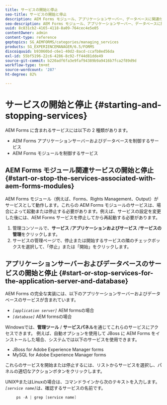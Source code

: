 ```yaml
---
title: サービスの開始と停止
seo-title: サービスの開始と停止
description: AEM Forms モジュール、アプリケーションサーバー、データベースに関連付けられたサービスを開始および停止する方法について説明します。
seo-description: AEM Forms モジュール、アプリケーションサーバー、データベースに関連付けられたサービスを開始および停止する方法について説明します。
uuid: 8c831cb2-4165-4118-8a09-764cec4e5e05
contentOwner: admin
content-type: reference
geptopics: SG_AEMFORMS/categories/managing_services
products: SG_EXPERIENCEMANAGER/6.5/FORMS
discoiquuid: b93060bd-c6e1-40d2-8acd-ccafb8ed56da
exl-id: 55bf5196-22c6-4286-8c92-ff44d81dde49
source-git-commit: b220adf6fa3e9faf94389b9a9416b7fca2f89d9d
workflow-type: tm+mt
source-wordcount: '287'
ht-degree: 82%

---
```


# サービスの開始と停止 {#starting-and-stopping-services}

AEM Forms に含まれるサービスには以下の 2 種類があります。

* AEM Forms アプリケーションサーバーおよびデータベースを制御するサービス
* AEM Forms モジュールを制御するサービス

## AEM Forms モジュール関連サービスの開始と停止  {#start-or-stop-the-services-associated-with-aem-forms-modules}

AEM Forms モジュール（例えば、Forms、Rights Management、Output）がサービスとして動作します。これらの AEM Forms モジュールのサービスは、場合によって起動または停止する必要があります。例えば、サービスの設定を変更した後には、AEM Forms サービスを停止してから再起動する必要があります。

1. 管理コンソールで、**サービス** /**アプリケーションおよびサービス** /**サービスの管理**&#x200B;をクリックします。
1. サービスの管理ページで、停止または開始するサービスの隣のチェックボックスを選択して、「停止」または「開始」をクリックします。

## アプリケーションサーバーおよびデータベースのサービスの開始と停止  {#start-or-stop-services-for-the-application-server-and-database}

AEM Forms の完全な実装には、以下のアプリケーションサーバーおよびデータベースのサービスが含まれています。

* *`[application server]`* AEM formsの場合
* *`[database]`* AEM formsの場合

Windowsでは、**管理ツール** / **サービスパネル**&#x200B;を通じてこれらのサービスにアクセスできます。 例えば、自動オプションを使用して JBoss に AEM Forms をインストールした場合、システムでは以下のサービスを使用できます。

* JBoss for Adobe Experience Manager forms
* MySQL for Adobe Experience Manager forms

これらのサービスを開始または停止するには、リストからサービスを選択し、パネルの適切なアクションボタンをクリックします。

UNIX®またはLinuxの場合は、コマンドラインから次のテキストを入力します。*`[service name]`*&#x200B;は、確認するサービスの名前です。

```java
     ps -A | grep [service name]
```
